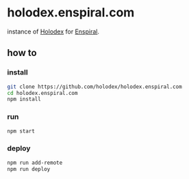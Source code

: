 # holodex.enspiral.com

instance of [Holodex](https://github.com/open-app/holodex) for [Enspiral](http://enspiral.com).

## how to

### install

```bash
git clone https://github.com/holodex/holodex.enspiral.com
cd holodex.enspiral.com
npm install
```

### run

```bash
npm start
```

### deploy

```bash
npm run add-remote
npm run deploy
```
